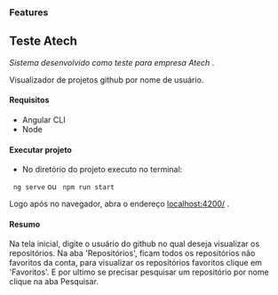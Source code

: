 ### Features
<h2>Teste Atech</h2>

*Sistema desenvolvido como teste para empresa Atech* .

Visualizador de projetos github por nome de usuário.

<h4>Requisitos</h4>

<ul>
  <li>Angular CLI</li>
  <li>Node</li>
</ul>

<h4>Executar projeto</h4>

- No diretório do projeto executo no terminal:

`` ng serve`` ou `` npm run start``

Logo após no navegador, abra o endereço <a href="http://localhost:4200">localhost:4200/</a> .

<h4>Resumo</h4>

Na tela inicial, digite o usuário do github no qual deseja visualizar os repositórios.
 Na aba 'Repositórios', ficam todos os repositórios não favoritos da conta, para visualizar os repositórios favoritos clique em 'Favoritos'. E por ultimo se precisar pesquisar um repositório por nome clique na aba Pesquisar.
 

